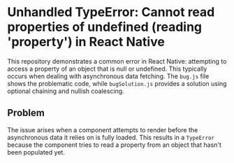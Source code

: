 # Unhandled TypeError: Cannot read properties of undefined (reading 'property') in React Native

This repository demonstrates a common error in React Native: attempting to access a property of an object that is null or undefined.  This typically occurs when dealing with asynchronous data fetching. The `bug.js` file shows the problematic code, while `bugSolution.js` provides a solution using optional chaining and nullish coalescing.

## Problem

The issue arises when a component attempts to render before the asynchronous data it relies on is fully loaded. This results in a `TypeError` because the component tries to read a property from an object that hasn't been populated yet.